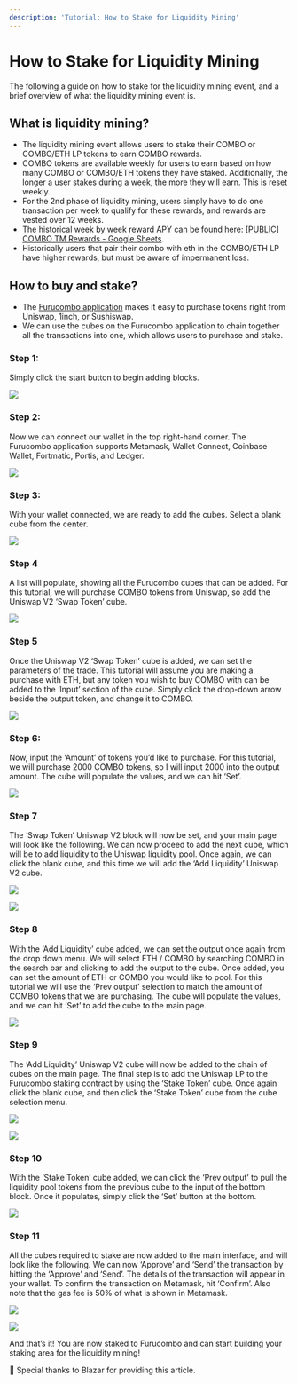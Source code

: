 ```yaml
---
description: 'Tutorial: How to Stake for Liquidity Mining'
---
```


# How to Stake for Liquidity Mining

The following a guide on how to stake for the liquidity mining event, and a brief overview of what the liquidity mining event is.

## **What is liquidity mining?**

* The liquidity mining event allows users to stake their COMBO or COMBO/ETH LP tokens to earn COMBO rewards.
* COMBO tokens are available weekly for users to earn based on how many COMBO or COMBO/ETH tokens they have staked. Additionally, the longer a user stakes during a week, the more they will earn. This is reset weekly.
* For the 2nd phase of liquidity mining, users simply have to do one transaction per week to qualify for these rewards, and rewards are vested over 12 weeks.
* The historical week by week reward APY can be found here: [\[PUBLIC\] COMBO TM Rewards - Google Sheets](https://docs.google.com/spreadsheets/d/1klbuACed44IA4mNUxx8Gcjc9zSg1ZzS2ni54XkKkK3k/edit#gid=1097834621).
* Historically users that pair their combo with eth in the COMBO/ETH LP have higher rewards, but must be aware of impermanent loss.

## **How to buy and stake?**

* The [Furucombo application](https://furucombo.app/) makes it easy to purchase tokens right from Uniswap, 1inch, or Sushiswap.
* We can use the cubes on the Furucombo application to chain together all the transactions into one, which allows users to purchase and stake.

### **Step 1:** 

Simply click the start button to begin adding blocks.

![](../../.gitbook/assets/b8443ec8c0f35836b32546d54351c5df4b64af06_2_1380x802.png)

### **Step 2:** 

Now we can connect our wallet in the top right-hand corner. The Furucombo application supports Metamask, Wallet Connect, Coinbase Wallet, Fortmatic, Portis, and Ledger.

![](../../.gitbook/assets/285dd08aa442135ae7cc6c4afd1520f97ba0716f_2_1380x672.png)

### **Step 3:** 

With your wallet connected, we are ready to add the cubes. Select a blank cube from the center.

![](../../.gitbook/assets/cab282acd49459912231399bceb5834f40f32658_2_1380x674.png)

### **Step 4**

A list will populate, showing all the Furucombo cubes that can be added. For this tutorial, we will purchase COMBO tokens from Uniswap, so add the Uniswap V2 ‘Swap Token’ cube.

![](../../.gitbook/assets/d12ddb5d76b617611483f2898a3a114e86795227_2_1380x672.png)

### **Step 5**

Once the Uniswap V2 ‘Swap Token’ cube is added, we can set the parameters of the trade. This tutorial will assume you are making a purchase with ETH, but any token you wish to buy COMBO with can be added to the ‘Input’ section of the cube. Simply click the drop-down arrow beside the output token, and change it to COMBO.

![](../../.gitbook/assets/c32483f10a8f370d0550a2cd70c49f890b973a05_2_1380x672.png)

### **Step 6:** 

Now, input the ‘Amount’ of tokens you’d like to purchase. For this tutorial, we will purchase 2000 COMBO tokens, so I will input 2000 into the output amount. The cube will populate the values, and we can hit ‘Set’.

![](../../.gitbook/assets/4f8abae819570b7d7d8b2a41be08da255c948b2a_2_1380x670.png)

### Step 7

The ‘Swap Token’ Uniswap V2 block will now be set, and your main page will look like the following. We can now proceed to add the next cube, which will be to add liquidity to the Uniswap liquidity pool. Once again, we can click the blank cube, and this time we will add the ‘Add Liquidity’ Uniswap V2 cube.

![](../../.gitbook/assets/e41f43672930746c4274f5806671950f0a21526b_2_1380x672.png)

![](../../.gitbook/assets/7931c2e29e1f7120e8dbb444223a912feb8f54da_2_1380x664%20%281%29.png)

### Step 8

With the ‘Add Liquidity’ cube added, we can set the output once again from the drop down menu. We will select ETH / COMBO by searching COMBO in the search bar and clicking to add the output to the cube. Once added, you can set the amount of ETH or COMBO you would like to pool. For this tutorial we will use the ‘Prev output’ selection to match the amount of COMBO tokens that we are purchasing. The cube will populate the values, and we can hit ‘Set’ to add the cube to the main page.

![](../../.gitbook/assets/edca2cea3388cbdce6a8a3697053b09ad264e47d_2_1380x668.png)

### Step 9

The ‘Add Liquidity’ Uniswap V2 cube will now be added to the chain of cubes on the main page. The final step is to add the Uniswap LP to the Furucombo staking contract by using the ‘Stake Token’ cube. Once again click the blank cube, and then click the ‘Stake Token’ cube from the cube selection menu.

![](../../.gitbook/assets/a981270bd3d53b4dddcb272d7996c9ed8a75086f_2_1380x662.png)

![](../../.gitbook/assets/86e0efa03d4bbdadb969f3bfa2b8d2ecb0a0c80b_2_1380x668.png)

### Step 10

With the ‘Stake Token’ cube added, we can click the ‘Prev output’ to pull the liquidity pool tokens from the previous cube to the input of the bottom block. Once it populates, simply click the ‘Set’ button at the bottom.

![](../../.gitbook/assets/0ab422620bf4880c278e747ba9920ea3c03a2ada_2_1380x672.png)

### Step 11

All the cubes required to stake are now added to the main interface, and will look like the following. We can now ‘Approve’ and ‘Send’ the transaction by hitting the ‘Approve’ and ‘Send’. The details of the transaction will appear in your wallet. To confirm the transaction on Metamask, hit ‘Confirm’. Also note that the gas fee is 50% of what is shown in Metamask.

![](../../.gitbook/assets/b593fecbfbee7f75c09e71043df841ebae05c2b0_2_1380x672.png)

![](../../.gitbook/assets/650a47427539bb7490b373ab921339bea467d9f0.png)

And that’s it! You are now staked to Furucombo and can start building your staking area for the liquidity mining!

🧊 Special thanks to Blazar for providing this article.

